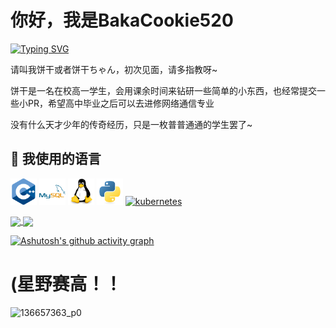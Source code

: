 <h1>你好，我是BakaCookie520</h1>
<a href="https://git.io/typing-svg"><img src="https://readme-typing-svg.demolab.com?font=Fira+Code&pause=1000&color=E1B3F7&width=435&lines=%22%E5%9B%A0%E6%AD%A4%E8%AF%B7%E4%B8%8D%E8%A6%81%E8%AF%80%E5%88%AB%EF%BC%8C%E8%80%8C%E6%98%AF%E4%BA%92%E9%81%93%E2%8C%88%E6%98%8E%E5%A4%A9%E8%A7%81%E2%8C%8B%22" alt="Typing SVG" /></a>
<p>请叫我饼干或者饼干ちゃん，初次见面，请多指教呀~</p>
<p>饼干是一名在校高一学生，会用课余时间来钻研一些简单的小东西，也经常提交一些小PR，希望高中毕业之后可以去进修网络通信专业</p>
<p>没有什么天才少年的传奇经历，只是一枚普普通通的学生罢了~</p>
<h2>🚀 我使用的语言</h2>
<p><a target="_blank" href="https://raw.githubusercontent.com/devicons/devicon/master/icons/cplusplus/cplusplus-original.svg" style="display: inline-block;"><img src="https://raw.githubusercontent.com/devicons/devicon/master/icons/cplusplus/cplusplus-original.svg" alt="cplusplus" width="42" height="42" /></a>
<a target="_blank" href="https://raw.githubusercontent.com/devicons/devicon/master/icons/mysql/mysql-original-wordmark.svg" style="display: inline-block;"><img src="https://raw.githubusercontent.com/devicons/devicon/master/icons/mysql/mysql-original-wordmark.svg" alt="mysql" width="42" height="42" /></a>
<a target="_blank" href="https://raw.githubusercontent.com/devicons/devicon/master/icons/linux/linux-original.svg" style="display: inline-block;"><img src="https://raw.githubusercontent.com/devicons/devicon/master/icons/linux/linux-original.svg" alt="linux" width="42" height="42" /></a>
<a target="_blank" href="https://raw.githubusercontent.com/devicons/devicon/master/icons/python/python-original.svg" style="display: inline-block;"><img src="https://raw.githubusercontent.com/devicons/devicon/master/icons/python/python-original.svg" alt="python" width="42" height="42" /></a>
<a target="_blank" href="https://www.vectorlogo.zone/logos/kubernetes/kubernetes-icon.svg" style="display: inline-block;"><img src="https://www.vectorlogo.zone/logos/kubernetes/kubernetes-icon.svg" alt="kubernetes" width="42" height="42" /></a></p>


<a href="https://github.com/BakaCookie520/github-readme-stats">
  <img height=200 align="center" src="https://github-readme-stats.vercel.app/api?username=BakaCookie520&theme=transparent&locale=cn" />
</a>
<a href="https://github.com/BakaCookie520/convoychat">
  <img height=195 align="center" src="https://github-readme-stats.vercel.app/api/top-langs?username=BakaCookie520&langs_count=8&card_width=472&theme=transparent&locale=cn" />
</a>

[![Ashutosh's github activity graph](https://github-readme-activity-graph.vercel.app/graph?username=BakaCookie520&theme=tokyo-night)](https://github.com/ashutosh00710/github-readme-activity-graph)

# (星野赛高！！
<img width="633" height="502" alt="136657363_p0" src="https://github.com/user-attachments/assets/b1015ad1-4913-4f3d-8b97-69405ac51729" />


